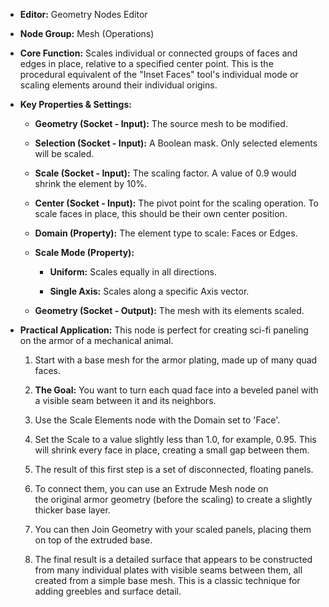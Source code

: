- **Editor:** Geometry Nodes Editor
    
- **Node Group:** Mesh (Operations)
    
- **Core Function:** Scales individual or connected groups of faces and edges in place, relative to a specified center point. This is the procedural equivalent of the "Inset Faces" tool's individual mode or scaling elements around their individual origins.
    
- **Key Properties & Settings:**
    
    - **Geometry (Socket - Input):** The source mesh to be modified.
        
    - **Selection (Socket - Input):** A Boolean mask. Only selected elements will be scaled.
        
    - **Scale (Socket - Input):** The scaling factor. A value of 0.9 would shrink the element by 10%.
        
    - **Center (Socket - Input):** The pivot point for the scaling operation. To scale faces in place, this should be their own center position.
        
    - **Domain (Property):** The element type to scale: Faces or Edges.
        
    - **Scale Mode (Property):**
        
        - **Uniform:** Scales equally in all directions.
            
        - **Single Axis:** Scales along a specific Axis vector.
            
    - **Geometry (Socket - Output):** The mesh with its elements scaled.
        
- **Practical Application:** This node is perfect for creating sci-fi paneling on the armor of a mechanical animal.
    
    1. Start with a base mesh for the armor plating, made up of many quad faces.
        
    2. **The Goal:** You want to turn each quad face into a beveled panel with a visible seam between it and its neighbors.
        
    3. Use the Scale Elements node with the Domain set to 'Face'.
        
    4. Set the Scale to a value slightly less than 1.0, for example, 0.95. This will shrink every face in place, creating a small gap between them.
        
    5. The result of this first step is a set of disconnected, floating panels.
        
    6. To connect them, you can use an Extrude Mesh node on the original armor geometry (before the scaling) to create a slightly thicker base layer.
        
    7. You can then Join Geometry with your scaled panels, placing them on top of the extruded base.
        
    8. The final result is a detailed surface that appears to be constructed from many individual plates with visible seams between them, all created from a simple base mesh. This is a classic technique for adding greebles and surface detail.